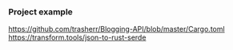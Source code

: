 ### Project example 
https://github.com/trasherr/Blogging-API/blob/master/Cargo.toml
https://transform.tools/json-to-rust-serde